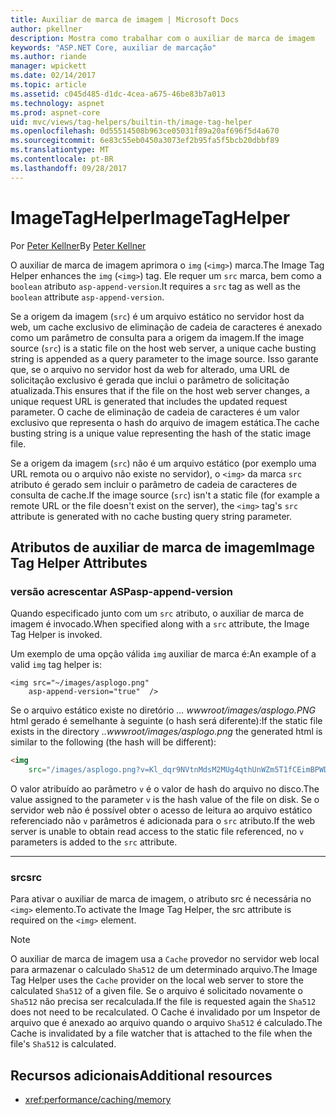 ```yaml
---
title: Auxiliar de marca de imagem | Microsoft Docs
author: pkellner
description: Mostra como trabalhar com o auxiliar de marca de imagem
keywords: "ASP.NET Core, auxiliar de marcação"
ms.author: riande
manager: wpickett
ms.date: 02/14/2017
ms.topic: article
ms.assetid: c045d485-d1dc-4cea-a675-46be83b7a013
ms.technology: aspnet
ms.prod: aspnet-core
uid: mvc/views/tag-helpers/builtin-th/image-tag-helper
ms.openlocfilehash: 0d55514508b963ce05031f89a20af696f5d4a670
ms.sourcegitcommit: 6e83c55eb0450a3073ef2b95fa5f5bcb20dbbf89
ms.translationtype: MT
ms.contentlocale: pt-BR
ms.lasthandoff: 09/28/2017
---
```

# <a name="imagetaghelper"></a><span data-ttu-id="dad0e-104">ImageTagHelper</span><span class="sxs-lookup"><span data-stu-id="dad0e-104">ImageTagHelper</span></span>

<span data-ttu-id="dad0e-105">Por [Peter Kellner](http://peterkellner.net)</span><span class="sxs-lookup"><span data-stu-id="dad0e-105">By [Peter Kellner](http://peterkellner.net)</span></span> 

<span data-ttu-id="dad0e-106">O auxiliar de marca de imagem aprimora o `img` (`<img>`) marca.</span><span class="sxs-lookup"><span data-stu-id="dad0e-106">The Image Tag Helper enhances the `img` (`<img>`) tag.</span></span> <span data-ttu-id="dad0e-107">Ele requer um `src` marca, bem como a `boolean` atributo `asp-append-version`.</span><span class="sxs-lookup"><span data-stu-id="dad0e-107">It requires a `src` tag as well as the `boolean` attribute `asp-append-version`.</span></span>

<span data-ttu-id="dad0e-108">Se a origem da imagem (`src`) é um arquivo estático no servidor host da web, um cache exclusivo de eliminação de cadeia de caracteres é anexado como um parâmetro de consulta para a origem da imagem.</span><span class="sxs-lookup"><span data-stu-id="dad0e-108">If the image source (`src`) is a static file on the host web server, a unique cache busting string is appended as a query parameter to the image source.</span></span> <span data-ttu-id="dad0e-109">Isso garante que, se o arquivo no servidor host da web for alterado, uma URL de solicitação exclusivo é gerada que inclui o parâmetro de solicitação atualizada.</span><span class="sxs-lookup"><span data-stu-id="dad0e-109">This ensures that if the file on the host web server changes, a unique request URL is generated that includes the updated request parameter.</span></span> <span data-ttu-id="dad0e-110">O cache de eliminação de cadeia de caracteres é um valor exclusivo que representa o hash do arquivo de imagem estática.</span><span class="sxs-lookup"><span data-stu-id="dad0e-110">The cache busting string is a unique value representing the hash of the static image file.</span></span>

<span data-ttu-id="dad0e-111">Se a origem da imagem (`src`) não é um arquivo estático (por exemplo uma URL remota ou o arquivo não existe no servidor), o `<img>` da marca `src` atributo é gerado sem incluir o parâmetro de cadeia de caracteres de consulta de cache.</span><span class="sxs-lookup"><span data-stu-id="dad0e-111">If the image source (`src`) isn't a static file (for example a remote URL or the file doesn't exist on the server), the `<img>` tag's `src` attribute is generated with no cache busting query string parameter.</span></span>

## <a name="image-tag-helper-attributes"></a><span data-ttu-id="dad0e-112">Atributos de auxiliar de marca de imagem</span><span class="sxs-lookup"><span data-stu-id="dad0e-112">Image Tag Helper Attributes</span></span>


### <a name="asp-append-version"></a><span data-ttu-id="dad0e-113">versão acrescentar ASP</span><span class="sxs-lookup"><span data-stu-id="dad0e-113">asp-append-version</span></span>

<span data-ttu-id="dad0e-114">Quando especificado junto com um `src` atributo, o auxiliar de marca de imagem é invocado.</span><span class="sxs-lookup"><span data-stu-id="dad0e-114">When specified along with a `src` attribute, the Image Tag Helper is invoked.</span></span>

<span data-ttu-id="dad0e-115">Um exemplo de uma opção válida `img` auxiliar de marca é:</span><span class="sxs-lookup"><span data-stu-id="dad0e-115">An example of a valid `img` tag helper is:</span></span>

```cshtml
<img src="~/images/asplogo.png" 
    asp-append-version="true"  />
```

<span data-ttu-id="dad0e-116">Se o arquivo estático existe no diretório *... wwwroot/images/asplogo.PNG* html gerado é semelhante à seguinte (o hash será diferente):</span><span class="sxs-lookup"><span data-stu-id="dad0e-116">If the static file exists in the directory *..wwwroot/images/asplogo.png* the generated html is similar to the following (the hash will be different):</span></span>

```html
<img 
    src="/images/asplogo.png?v=Kl_dqr9NVtnMdsM2MUg4qthUnWZm5T1fCEimBPWDNgM"/>
```

<span data-ttu-id="dad0e-117">O valor atribuído ao parâmetro `v` é o valor de hash do arquivo no disco.</span><span class="sxs-lookup"><span data-stu-id="dad0e-117">The value assigned to the parameter `v` is the hash value of the file on disk.</span></span> <span data-ttu-id="dad0e-118">Se o servidor web não é possível obter o acesso de leitura ao arquivo estático referenciado não `v` parâmetros é adicionada para o `src` atributo.</span><span class="sxs-lookup"><span data-stu-id="dad0e-118">If the web server is unable to obtain read access to the static file referenced,  no `v` parameters is added to the `src` attribute.</span></span>

- - -

### <a name="src"></a><span data-ttu-id="dad0e-119">src</span><span class="sxs-lookup"><span data-stu-id="dad0e-119">src</span></span>

<span data-ttu-id="dad0e-120">Para ativar o auxiliar de marca de imagem, o atributo src é necessária no `<img>` elemento.</span><span class="sxs-lookup"><span data-stu-id="dad0e-120">To activate the Image Tag Helper, the src attribute is required on the `<img>` element.</span></span> 

> [!NOTE]
> <span data-ttu-id="dad0e-121">O auxiliar de marca de imagem usa a `Cache` provedor no servidor web local para armazenar o calculado `Sha512` de um determinado arquivo.</span><span class="sxs-lookup"><span data-stu-id="dad0e-121">The Image Tag Helper uses the `Cache` provider on the local web server to store the calculated `Sha512` of a given file.</span></span> <span data-ttu-id="dad0e-122">Se o arquivo é solicitado novamente o `Sha512` não precisa ser recalculada.</span><span class="sxs-lookup"><span data-stu-id="dad0e-122">If the file is requested again the `Sha512` does not need to be recalculated.</span></span> <span data-ttu-id="dad0e-123">O Cache é invalidado por um Inspetor de arquivo que é anexado ao arquivo quando o arquivo `Sha512` é calculado.</span><span class="sxs-lookup"><span data-stu-id="dad0e-123">The Cache is invalidated by a file watcher that is attached to the file when the file's `Sha512` is calculated.</span></span>

## <a name="additional-resources"></a><span data-ttu-id="dad0e-124">Recursos adicionais</span><span class="sxs-lookup"><span data-stu-id="dad0e-124">Additional resources</span></span>

* <xref:performance/caching/memory>
